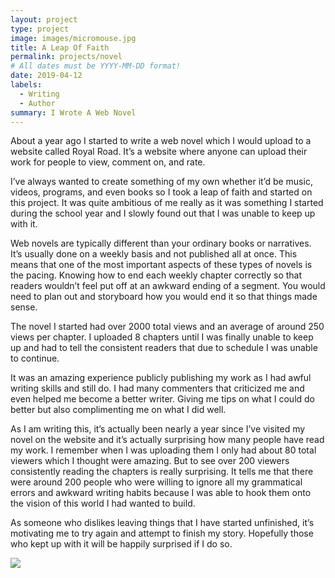 ```yaml
---
layout: project
type: project
image: images/micromouse.jpg
title: A Leap Of Faith
permalink: projects/novel
# All dates must be YYYY-MM-DD format!
date: 2019-04-12
labels:
  - Writing
  - Author
summary: I Wrote A Web Novel
---
```


About a year ago I started to write a web novel which I would upload to a website called Royal Road. It’s a website where anyone can upload their work for people to view, comment on, and rate. 

I’ve always wanted to create something of my own whether it’d be music, videos, programs, and even books so I took a leap of faith and started on this project. It was quite ambitious of me really as it was something I started during the school year and I slowly found out that I was unable to keep up with it. 

Web novels are typically different than your ordinary books or narratives. It’s usually done on a weekly basis and not published all at once. This means that one of the most important aspects of these types of novels is the pacing. Knowing how to end each weekly chapter correctly so that readers wouldn’t feel put off at an awkward ending of a segment. You would need to plan out and storyboard how you would end it so that things made sense.

The novel I started had over 2000 total views and an average of around 250 views per chapter. I uploaded 8 chapters until I was finally unable to keep up and had to tell the consistent readers that due to schedule I was unable to continue. 

It was an amazing experience publicly publishing my work as I had awful writing skills and still do. I had many commenters that criticized me and even helped me become a better writer. Giving me tips on what I could do better but also complimenting me on what I did well. 

As I am writing this, it’s actually been nearly a year since I’ve visited my novel on the website and it’s actually surprising how many people have read my work. I remember when I was uploading them I only had about 80 total viewers which I thought were amazing. But to see over 200 viewers consistently reading the chapters is really surprising.  It tells me that there were around 200 people who were willing to ignore all my grammatical errors and awkward writing habits because I was able to hook them onto the vision of this world I had wanted to build.

As someone who dislikes leaving things that I have started unfinished, it’s motivating me to try again and attempt to finish my story. Hopefully those who kept up with it will be happily surprised if I do so.

<img class="ui image" src="{{ site.baseurl }}/images/chapters.PNG">




